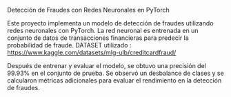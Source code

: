 Detección de Fraudes con Redes Neuronales en PyTorch

Este proyecto implementa un modelo de detección de fraudes utilizando redes neuronales con PyTorch. La red neuronal es entrenada en un conjunto de datos de transacciones financieras para predecir la probabilidad de fraude.
DATASET utilizado : https://www.kaggle.com/datasets/mlg-ulb/creditcardfraud/


Después de entrenar y evaluar el modelo, se obtuvo una precisión del 99.93% en el conjunto de prueba. Se observó un desbalance de clases y se calcularon métricas adicionales para evaluar el rendimiento en la detección de fraudes.
